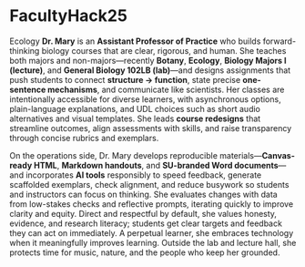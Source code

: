 # FacultyHack25
Ecology
**Dr. Mary** is an **Assistant Professor of Practice** who builds forward-thinking biology courses that are clear, rigorous, and human. She teaches both majors and non-majors—recently **Botany**, **Ecology**, **Biology Majors I (lecture)**, and **General Biology 102LB (lab)**—and designs assignments that push students to connect **structure → function**, state precise **one-sentence mechanisms**, and communicate like scientists. Her classes are intentionally accessible for diverse learners, with asynchronous options, plain-language explanations, and UDL choices such as short audio alternatives and visual templates. She leads **course redesigns** that streamline outcomes, align assessments with skills, and raise transparency through concise rubrics and exemplars.

On the operations side, Dr. Mary develops reproducible materials—**Canvas-ready HTML**, **Markdown handouts**, and **SU-branded Word documents**—and incorporates **AI tools** responsibly to speed feedback, generate scaffolded exemplars, check alignment, and reduce busywork so students and instructors can focus on thinking. She evaluates changes with data from low-stakes checks and reflective prompts, iterating quickly to improve clarity and equity. Direct and respectful by default, she values honesty, evidence, and research literacy; students get clear targets and feedback they can act on immediately. A perpetual learner, she embraces technology when it meaningfully improves learning. Outside the lab and lecture hall, she protects time for music, nature, and the people who keep her grounded.
